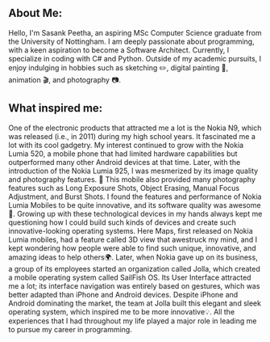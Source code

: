 <!--
**SasankPeetha8/SasankPeetha8** is a ✨ _special_ ✨ repository because its `README.md` (this file) appears on your GitHub profile.

Here are some ideas to get you started:

- 🔭 I’m currently working on ...
- 🌱 I’m currently learning ...
- 👯 I’m looking to collaborate on ...
- 🤔 I’m looking for help with ...
- 💬 Ask me about ...
- 📫 How to reach me: ...
- 😄 Pronouns: ...
- ⚡ Fun fact: ...
-->
## About Me:
Hello, I'm Sasank Peetha, an aspiring MSc Computer Science graduate from the University of Nottingham. I am deeply passionate about programming, with a keen aspiration to become a Software Architect. Currently, I specialize in coding with C# and Python. Outside of my academic pursuits, I enjoy indulging in hobbies such as sketching ✏️, digital painting 🎨, animation 🎬, and photography 📷.

## What inspired me:
<!-- One of the electronic product that attracted me a lot is Nokia N9, which was released ( i.e., in 2011 ) during my high-school which fascinated me a lot about how cool gadget it is. My intrests grew along with Nokia Lumia 520, a mobile phone which has limited hardware capability but has outperfomed many other android devices during that time. Later with the introduction of Nokia Lumia 925, I was mesmerized with it's image quality of it's photography. This mobile has also provided many photography features such as Long Exposure Shots, Erasing Objects, Adjusting Focus manually, Brust Shots. I find the features and performance of the Nokia Lumia Mobiles to be quite innovative and it's software quality to be awesome. Growing up with these technological devices in my hands always kept me question on how I can build such kind of devices and how I can create such innovative-looking operating system. The Here Maps, was first released in Nokia Lumia mobiles, has a feature called 3D view which awe struck my mind and I kept wondering how people are able to find such unique, innovative, amazing ideas to help people. Later when Nokia has given up on it's business, a group of it's employees have started a organization called Jolla, which has created an mobile operating system called SailFish os. It's User Interface has attracted me a lot, it's interface naviagation was entirely based on gestures, which was well adapted than iPhone and Android devices. Despite of iPhone and Android dominating the market, the team of Jolla have built this elegant and sleekish operating system has inspired me to be more innovative. All of the experiences that I had through out my life, have played a major role which led me to pursue my career in Programming. -->

One of the electronic products that attracted me a lot is the Nokia N9, which was released (i.e., in 2011) during my high school years. It fascinated me a lot with its cool gadgetry. My interest continued to grow with the Nokia Lumia 520, a mobile phone that had limited hardware capabilities but outperformed many other Android devices at that time. Later, with the introduction of the Nokia Lumia 925, I was mesmerized by its image quality and photography features. 📸 This mobile also provided many photography features such as Long Exposure Shots, Object Erasing, Manual Focus Adjustment, and Burst Shots. I found the features and performance of Nokia Lumia Mobiles to be quite innovative, and its software quality was awesome📱. Growing up with these technological devices in my hands always kept me questioning how I could build such kinds of devices and create such innovative-looking operating systems. Here Maps, first released on Nokia Lumia mobiles, had a feature called 3D view that awestruck my mind, and I kept wondering how people were able to find such unique, innovative, and amazing ideas to help others🌍. Later, when Nokia gave up on its business, a group of its employees started an organization called Jolla, which created a mobile operating system called SailFish OS. Its User Interface attracted me a lot; its interface navigation was entirely based on gestures, which was better adapted than iPhone and Android devices. Despite iPhone and Android dominating the market, the team at Jolla built this elegant and sleek operating system, which inspired me to be more innovative💡. All the experiences that I had throughout my life played a major role in leading me to pursue my career in programming.
